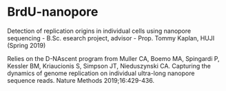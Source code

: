 # BrdU-nanopore
Detection of replication origins in individual cells using nanopore sequencing - B.Sc. esearch project, advisor - Prop. Tommy Kaplan, HUJI (Spring 2019)


Relies on the D-NAscent program from Muller CA, Boemo MA, Spingardi P, Kessler BM, Kriaucionis S, Simpson JT, Nieduszynski CA. Capturing the dynamics of genome replication on individual ultra-long nanopore sequence reads. Nature Methods 2019;16:429-436.
